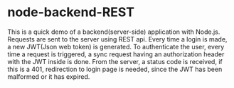 # node-backend-REST

This is a quick demo of a backend(server-side) application with Node.js.
Requests are sent to the server using REST api. 
Every time a login is made, a new JWT(Json web token) is generated. To authenticate the user,
every time a request is triggered, a sync request having an authorization header with the JWT inside is done. From the server, 
a status code is received, if this is a 401, redirection to login page is needed, since the JWT has been malformed or it has expired. 